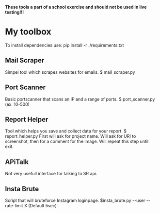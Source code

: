 <b>These tools a part of a school exercise and should not be used in live testing!!!</b>

# My toolbox
To install dependencies use:
pip install -r ./requirements.txt

## Mail Scraper
Simpel tool which scrapes websites for emails.
$ mail_scraper.py <URL>

## Port Scanner
Basic portscanner that scans an IP and a range of ports.
$ port_scanner.py <IP> <PortRange>(ex. 10-500)

## Report Helper
Tool which helps you save and collect data for your report.
$ report_helper.py
First will ask for project name.
Will ask for URI to screenshot, then for a comment for the image. Will repeat this step until exit.

## APiTalk
Not very usefull interface for talking to SR api.

## Insta Brute
Script that will bruteforce Instagram loginpage.
$insta_brute.py --user <USER> --rate-limit X (Default 5sec)
